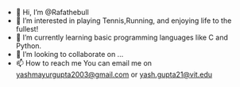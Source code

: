 - 👋 Hi, I’m @Rafathebull
- 👀 I’m interested in playing Tennis,Running, and enjoying life to the fullest!
- 🌱 I’m currently learning basic programming languages like C and Python.
- 💞️ I’m looking to collaborate on ...
- 📫 How to reach me You can email me on yashmayurgupta2003@gmail.com or yash.gupta21@vit.edu

<!---
Rafathebull/Rafathebull is a ✨ special ✨ repository because its `README.md` (this file) appears on your GitHub profile.
You can click the Preview link to take a look at your changes.
--->
